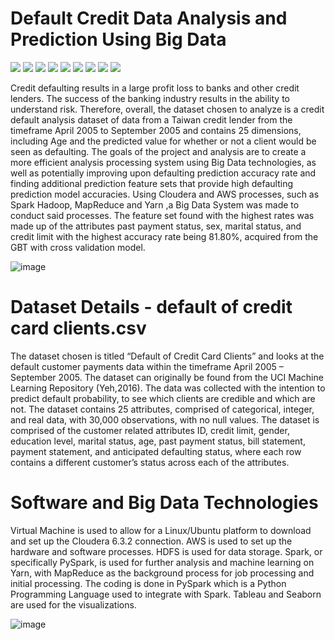 # Default Credit Data Analysis and Prediction Using Big Data
![](https://img.shields.io/badge/CODE-PYTHON-informational?style=flat&logo=<LOGO_NAME>&logoColor=white&color=2bbc8a)
![](https://img.shields.io/badge/version-3.7.3-informational?style=flat&logo=<LOGO_NAME>&logoColor=white&color=2bbc8a)
![](https://img.shields.io/badge/Cloudera-6.3.2-informational?style=flat&logo=<LOGO_NAME>&logoColor=white&color=2bbc8a)
![](https://img.shields.io/badge/Tableau-2019.4-informational?style=flat&logo=<LOGO_NAME>&logoColor=white&color=2bbc8a)
![](https://img.shields.io/badge/AWS-HDFS-informational?style=flat&logo=<LOGO_NAME>&logoColor=white&color=2bbc8a)
![](https://img.shields.io/badge/ML-Yarn-informational?style=flat&logo=<LOGO_NAME>&logoColor=white&color=2bbc8a)
![](https://img.shields.io/badge/Mapreduce-informational?style=flat&logo=<LOGO_NAME>&logoColor=white&color=2bbc8a)
![](https://img.shields.io/badge/Domain-Finance-informational?style=flat&logo=<LOGO_NAME>&logoColor=white&color=2bbc8a)
![](https://img.shields.io/badge/PySpark-informational?style=flat&logo=<LOGO_NAME>&logoColor=white&color=2bbc8a)

Credit defaulting results in a large profit loss to banks and other credit lenders. The success of the banking industry results in the ability to understand risk. Therefore, overall, the dataset chosen to analyze is a credit default analysis dataset of data from a Taiwan credit lender from the timeframe April 2005 to September 2005 and contains 25 dimensions, including Age and the predicted value for whether or not a client would be seen as defaulting. The goals of the project and analysis are to create a more efficient analysis processing system using Big Data technologies, as well as potentially improving upon defaulting prediction accuracy rate and finding additional prediction feature sets that provide high defaulting prediction model accuracies. Using Cloudera and AWS processes, such as Spark Hadoop, MapReduce and Yarn ,a Big Data System was made to conduct said processes. The feature set found with the highest rates was made up of the attributes past payment status, sex, marital status, and credit limit with the highest accuracy rate being 81.80%, acquired from the GBT with cross validation model.

![image](https://user-images.githubusercontent.com/55992728/117172340-bb5d7d80-ad99-11eb-9a91-54dd9a34b56e.png)


# Dataset Details - default of credit card clients.csv
The dataset chosen is titled “Default of Credit Card Clients” and looks at the default customer payments data within the timeframe April 2005 – September 2005. The dataset can originally be found from the UCI Machine Learning Repository  (Yeh,2016). The data was collected with the intention to predict default probability, to see which clients are credible and which are not. The dataset contains 25 attributes, comprised of categorical, integer, and real data, with 30,000 observations, with no null values. 
The dataset is comprised of the customer related attributes ID, credit limit, gender, education level, marital status, age, past payment status, bill statement, payment statement, and anticipated defaulting status, where each row contains a different customer’s status across each of the attributes. 

# Software and Big Data Technologies

Virtual Machine is used to allow for a Linux/Ubuntu platform to download and set up the Cloudera 6.3.2 connection. AWS is used to set up the hardware and software processes. HDFS is used for data storage. Spark, or specifically PySpark, is used for further analysis and machine learning on Yarn, with MapReduce as the background process for job processing and initial processing. The coding is done in PySpark which is a Python Programming Language used to integrate with Spark. Tableau and Seaborn are used for the visualizations. 

![image](https://user-images.githubusercontent.com/55992728/117172229-9a952800-ad99-11eb-933c-33626224fd39.png)
